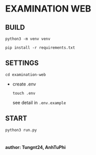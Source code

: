 # EXAMINATION WEB

## BUILD

 ```python3 -m venv venv```

 ```pip install -r requirements.txt```

## SETTINGS
 ``` cd examination-web ```
 - create .env

   ``` touch .env ```

   see detail in ```.env.example```

## START

 ```python3 run.py```

# 
#### author: Tungnt24, AnhTuPhi
